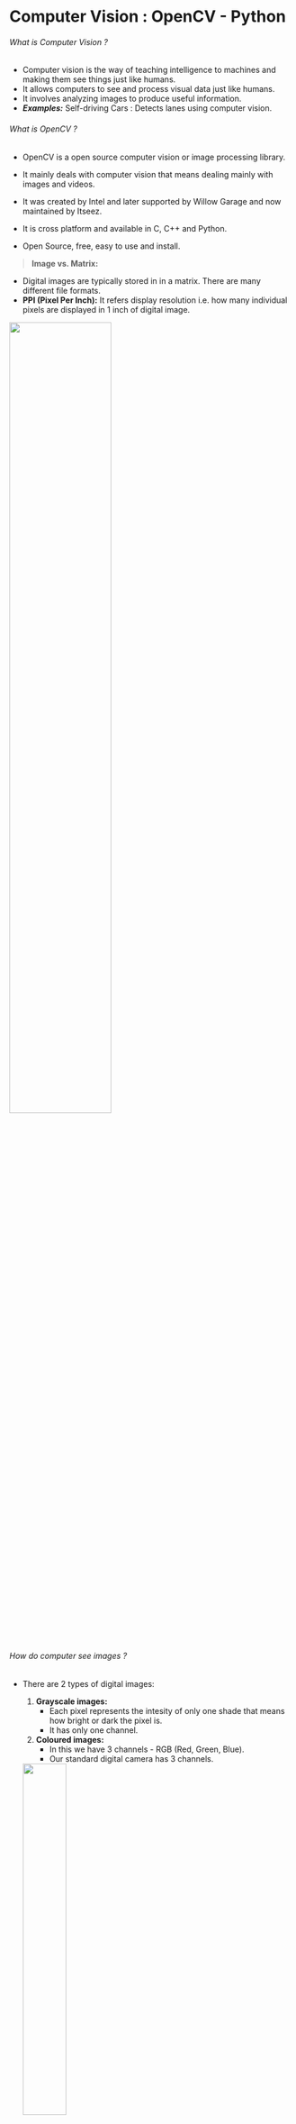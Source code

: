 # Computer Vision : OpenCV - Python

###### What is Computer Vision ?

- Computer vision is the way of teaching intelligence to machines and making them see things just like humans.
- It allows computers to see and process visual data just like humans.
- It involves analyzing images to produce useful information.
- ***Examples:*** Self-driving Cars : Detects lanes using computer vision.

###### What is OpenCV ?

- OpenCV is a open source computer vision or image processing library.

- It mainly deals with computer vision that means dealing mainly with images and videos.

- It was created by Intel and later supported by Willow Garage and now maintained by Itseez.

- It is cross platform and available in C, C++ and Python.

- Open Source, free, easy to use and install.

    

> **Image vs. Matrix:**

- Digital images are typically stored in in a matrix. There are many different file formats.
- **PPI (Pixel Per Inch):** It refers display resolution i.e. how many individual pixels are displayed in 1 inch of digital image.

<img src="assets/image_as_matrix.png" width="60%">



###### How do computer see images ?

- There are 2 types of digital images:

    1. **Grayscale images:** 
        - Each pixel represents the intesity of only one shade that means how bright or dark the pixel is. 
        - It has only one channel.
    2.  **Coloured images:**
        - In this we have 3 channels - RGB (Red, Green, Blue).
        - Our standard digital camera has 3 channels.

    <img src="assets/grayscale_colored.png" width="40%">



### Installation

- Make sure python3 is installed and then create a virtual environment to install these packages into.
- Activate the virtual environment and run **`pip install opencv-python`**.

```bash
# Go into the project directory and run the below commands.
virtualenv .venv
source .venv/bin/activate
pip install opencv-python
```



---



## 1. Handling Images

### Getting Started

###### Reading an Image

**`cv2.imread("file_path", flag)`** 

<img src="assets/image_read_2nd_flag.png" width="50%">

```python
import cv2

img = cv2.imread("images/lena.jpg", 0)

print("Image in pixel matrix representation:\n{}".format(img))
cv2.imshow("image window", img)

key_pressed = cv2.waitKey(0)


if key_pressed == 27: # ESC key
    cv2.destroyAllWindows()
elif key_pressed == ord('s'):
    cv2.imwrite("images/lena_copy.jpg", img)
    cv2.destroyAllWindows()
```

### Drawing Geometric Shapes on Image

- We need to learn to draw different geometric shapes with OpenCV.
- Different functions used:
    - **cv2.line()**
    - **cv2.circle()**
    - **cv2.rectangle()**
    - **cv2.ellipse()**
    - **cv2.putText()**

##### Coding Part:

In all the above functions, we will see some common arguments as given below:

- **img:** The image where we want to draw the shapes.
- **color:** Color of the shape in (B, G, R) format.
    - For BGR, pass it as a tuple, eg: (255, 0, 0) for blue. 
    - For grayscale, just pass the scalar value.
- **thickness:** Thickness of the line or circle etc. 
    - If **-1** is passed for closed figures like circles, it will fill the shape. 
    - *default = 1*
- **lineType:** Type of line, whether 8-connected, anti-aliased line etc. 
    - 8 :- 8-connected line
    - 4 :- 4-connected line
    - cv2.LINE_AA :- anti-aliased line which looks great for curves.
    - *default = 8*
- **shift:** Number of fractional bits in the point coordinates. 
    - *default = 0*

#### 1. Drawing Line

> **cv2.line(img, pt1, pt2, color, thickness=1, lineType=8, shift=0)**

Draws a line segment connecting two points.

- **pt1** – First point of the line segment (x1, y1).
- **pt2** – Second point of the line segment (x2, y2).

```python
img = cv2.line(img, (0, 0), (280, 280), (255, 0, 0), 10, cv2.LINE_AA, 0)
```

#### 2. Drawing Arrowed Line

> **cv2.arrowedLine(img, pt1, pt2, color, thickness=1, line_type=8, shift=0, tipLength=0.1)**

Draws an arrow segment pointing from the first point to the second one.

- **tipLength** – The length of the arrow tip in relation to the arrow length

```python
img = cv2.arrowedLine(img, (0, 280), (280, 280), (0, 255, 0), 10, 4, 0, 0.1)
```

#### 3. Drawing Rectangle

> **cv2.rectangle(img, pt1, pt2, color, thickness=1, lineType=8, shift=0)**

Draws a simple, thick, or filled up-right rectangle.

- **pt1** – Vertex of the rectangle.
- **pt2** – Vertex of the rectangle opposite to *pt1* .

```python
img = cv2.rectangle(img, (384, 0), (510, 128), (0, 0, 255), 10)
```

#### 4. Drawing Circle

> **cv2.circle(img, center, radius, color, thickness=1, lineType=8, shift=0) **

Draws a circle.

- **center** – Center of the circle.
- **radius** – Radius of the circle.

```python
img = cv2.circle(img, (447, 63), 63, (123, 50, 55), -1)
```

#### 5. Drawing Ellipse

> **cv2.ellipse(img, center, axes, angle, start_angle, end_angle, color, thickness=1, lineType=8, shift=0) **

Draws a simple or thick elliptic arc or fills an ellipse sector.

- **center** – Center of the ellipse.
- **axes** – Half of the size of the ellipse main axes.
- **angle** – Ellipse rotation angle in degrees.
- **startAngle** – Starting angle of the elliptic arc in degrees.
- **endAngle** – Ending angle of the elliptic arc in degrees.

![](assets/ellipse.png)

```python
img = cv2.ellipse(img, (250, 50), (100, 80), 0, 0, 180, (155, 78, 105), -1)
```

#### 6. Drawing Polygon

> **cv2.polylines(img, pts, isClosed, color, thickness=1, lineType=8, shift=0)**

The function polylines draws one or more polygonal curves.

- **pts** – Array of polygonal curves.
- **npts** – Array of polygon vertex counters.
- **ncontours** – Number of curves.
- **isClosed** – If they are closed, the function draws a line from the last vertex of each curve to its first vertex.

```python
pts = np.array([[10,5],[20,30],[70,20],[50,10]], np.int32)
pts = pts.reshape((-1,1,2))
cv2.polylines(img, [pts], True, (0, 255, 255), 2)
```

#### 7. Put Text

> **cv2.putText(img, text, org, fontFace, fontScale, color, thickness=1, lineType=8, bottomLeftOrigin=True)**

Draws a Text String

- **img** – Image.
- **text** – Text string to be drawn.
- **org** – Bottom-left corner of the text string in the image.
- **fontFace** – Font type like   *FONT_HERSHEY_SIMPLEX*,  *FONT_HERSHEY_PLAIN* etc.
- **fontScale** – Font scale factor that is multiplied by the font-specific base size.
- **bottomLeftOrigin** – When true, the image data origin is at the bottom-left corner. Otherwise, it is at the top-left corner.

```python
img = cv2.putText(img, 'OpenCV', (10, 400), cv2.FONT_HERSHEY_SIMPLEX, 4, (0, 255, 255), 10, cv2.LINE_AA)
```

###### Final Code

```python
import numpy as np
import cv2


# img = cv2.imread("images/lena.jpg", 1)
img = np.zeros([512, 512, 3], np.uint8) # Black image of size 512*512

img = cv2.line(img, (0, 0), (280, 280), (255, 0, 0), 10, cv2.LINE_AA, 0)

img = cv2.arrowedLine(img, (0, 280), (280, 280), (0, 255, 0), 10, 4, 0, 0.1)

img = cv2.rectangle(img, (384, 0), (510, 128), (0, 0, 255), 10)

img = cv2.circle(img, (447, 63), 63, (123, 50, 55), -1)

img = cv2.ellipse(img, (250, 50), (100, 80), 0, 0, 180, (155, 78, 105), -1)

pts = np.array([[10,5],[20,30],[70,20],[50,10]], np.int32)
pts = pts.reshape((-1,1,2))
cv2.polylines(img, [pts], True, (0, 255, 255), 2)

img = cv2.putText(img, 'OpenCV', (10, 400), cv2.FONT_HERSHEY_SIMPLEX, 4, (0, 255, 255), 10, cv2.LINE_AA)

cv2.imshow("image window", img)
cv2.waitKey(5000)
cv2.destroyAllWindows()
```

**Output:**

<img src="assets/geometric_shapes_on_image.jpg" width="30%">



---



## 2. Handling Videos

### Getting Started

```python
import cv2

video_capturer = cv2.VideoCapture(0)

# List of available codes - http://www.fourcc.org/codecs.php
# Define the codec and create VideoWriter object
fourcc_codec = cv2.VideoWriter_fourcc(*'XVID')

frame_per_second = 20.0
capture_size = (int(video_capturer.get(3)), int(video_capturer.get(4)))
video_writer = cv2.VideoWriter("videos/output.avi", fourcc_codec, frame_per_second, capture_size)

while video_capturer.isOpened():
    ret, frame = video_capturer.read()
    frame = cv2.flip(frame, 1)  # Lateral inversion of the video frame

    if ret:
        print("Width of Video Frame:\n{}".format(video_capturer.get(cv2.CAP_PROP_FRAME_WIDTH)))
        print("Height of Video Frame:\n{}".format(video_capturer.get(cv2.CAP_PROP_FRAME_HEIGHT)))

        # Write this frame into a file : out is an instance of video writer
        video_writer.write(frame)

        gray_scaled_video = cv2.cvtColor(frame, cv2.COLOR_BGR2GRAY)
        cv2.imshow("videocam", gray_scaled_video)

        if cv2.waitKey(1) == ord('q'):
            break
    else:
        break

video_capturer.release()
video_writer.release()
cv2.destroyAllWindows()
```

### Setting up Camera

-  There are different properties of camera that can be accessed and even set to a required value.
- Every camera property is also associated with a number to its name.
    - **cv2.CAP_PROP_FRAME_WIDTH:** Width Property - **Numerical Value = 3**
    - **cv2.CAP_PROP_FRAME_HEIGHT**: Height Property - **Numerical Value = 4**
- We can get or set the value of these property using either name or its numerical value

```python
video_capturer = cv2.VideoCapture(0)

# Getting height and Width of Camera using Name
print(video_capturer.get(cv2.CAP_PROP_FRAME_WIDTH))
print(video_capturer.get(cv2.CAP_PROP_FRAME_HEIGHT))

# Setting Height and Width of Camera using Numerical Value
video_capturer.set(3, 600)
video_capturer.set(4, 600)

print(video_capturer.get(3))
print(video_capturer.get(4))
# => 640.0 * 480.0
```

- If we set some random value to height and width then camera will atuomatically take the next resolution that is available.
- If we take height and width as (600 * 600) still it will take the resolution (640, 480).

> **Available Video Resolutions:**

![](assets/available_video_resolutions.png)

### Showing Date and Time on Videos

```python
import cv2
from datetime import datetime, timedelta
from time import time

video_capturer = cv2.VideoCapture(0)
start_time = time()

fourcc_codec = cv2.VideoWriter_fourcc(*'XVID')
frame_per_second = 20.0
capture_size = (int(video_capturer.get(3)), int(video_capturer.get(4)))
video_writer = cv2.VideoWriter("videos/video_with_date_time.avi", fourcc_codec, frame_per_second, capture_size)

while video_capturer.isOpened():
    ret, frame = video_capturer.read()
    frame = cv2.flip(frame, 1)  # Lateral inversion of the video frame

    if ret:
        font = cv2.FONT_HERSHEY_COMPLEX
        recorded_time= "Rec: "+ str(timedelta(seconds=(time() - start_time)))
        cv2.putText(frame, recorded_time, (20, 30), font, 0.8, (0, 0, 255), 2, cv2.LINE_AA)

        date_time = datetime.now().strftime("%d %b %Y %I:%M:%S %p")
        cv2.putText(frame, date_time, (920, 30), font, 0.8, (255, 0, 255), 2, cv2.LINE_AA)

        text = "Width: " + str(video_capturer.get(3)) + " Height: " + str(video_capturer.get(4))
        cv2.putText(frame, text, (980, 710), font, 0.6, (255, 255, 0), 1, cv2.LINE_AA)

        video_writer.write(frame)

        cv2.imshow("videocam", frame)

        if cv2.waitKey(1) == ord('q'):
            break
    else:
        break

video_capturer.release()
cv2.destroyAllWindows()
```



---



## 3. Handling Events

### Mouse Events

All the mouse events can be listed by:

```python
print([i for i in dir(cv2) if 'EVENT' in i])

#=> ['EVENT_FLAG_ALTKEY', 'EVENT_FLAG_CTRLKEY', 'EVENT_FLAG_LBUTTON', 'EVENT_FLAG_MBUTTON',                 'EVENT_FLAG_RBUTTON', 'EVENT_FLAG_SHIFTKEY', 'EVENT_LBUTTONDBLCLK', 'EVENT_LBUTTONDOWN', 'EVENT_LBUTTONUP', 'EVENT_MBUTTONDBLCLK', 'EVENT_MBUTTONDOWN', 'EVENT_MBUTTONUP', 'EVENT_MOUSEHWHEEL', 'EVENT_MOUSEMOVE', 'EVENT_MOUSEWHEEL', 'EVENT_RBUTTONDBLCLK', 'EVENT_RBUTTONDOWN', 'EVENT_RBUTTONUP']
```

###### Capture the Mouse Clicks

```python
import cv2

def click_event(event, x, y, flags, param):
    font = cv2.FONT_HERSHEY_COMPLEX
    if event == cv2.EVENT_LBUTTONDOWN:
        strXY = "(" + str(x) + ", " + str(y) + ")"
        cv2.putText(img, strXY, (x, y), font, 0.6, (255, 0, 0))
    elif event == cv2.EVENT_RBUTTONDOWN:
        blue = img(y, x, 0)
        green = img(y, x, 1)
        red = img(y, x, 2)
        strBGR = "(" + str(blue) + ", " + str(green) + ", " + str(red) + ")"
        cv2.putText(img, strBGR, (x, y), font, 0.6, (255, 255, 0))

    cv2.imshow("image", img)


img = cv2.imread("images/lena.jpg")
cv2.imshow("image", img)
cv2.setMouseCallback('image', click_event)
while(cv2.waitKey(0) != 27):
    pass

cv2.destroyAllWindows()
```

###### Draw line b/w 2 Mouse Clicks

```python
import numpy as np
import cv2


def click_event(event, x, y, flags, param):
    if event == cv2.EVENT_LBUTTONDOWN:
        cv2.circle(img, (x, y), 6, (0, 0, 255), -1)
        points.append((x, y))
        if len(points) >= 2:
            cv2.line(img, points[-2], points[-1], (255, 255, 0), 5)
            points.clear()
    cv2.imshow("image", img)


img = np.zeros([512, 512, 3], np.uint8)
cv2.imshow("image", img)
points = []
cv2.setMouseCallback('image', click_event)
while(cv2.waitKey(0) != 27):
    pass

cv2.destroyAllWindows()
```

**Output:**

![](assets/draw_line_2_clicks.png)



---



## 4. Operations on Images

### Some Basic Operations

- **cv2.split**
- **cv2.merge**
- **cv2.resize**, 
- **cv2.add** 
- **cv2.addWeighted**

###### Image Properties

- **`img.shape`**: returns tuple of no. of rows, columns, channels
- **`img.size:`** returns total no. of pixels
- **`img.dtype:`** returns image data Type



```python
import cv2

img = cv2.imread("images/messi5.jpg")
print("Image Shape: {}".format(img.shape))  # returns tuple of no. of rows, columns, channels
print("Image Size: {}".format(img.size))  # returns total no. of pixels
print("Image DataType: {}".format(img.dtype))  # returns image data Type

# Split and merge the image
b, g, r = cv2.split(img)
img = cv2.merge((b, g, r))

img2 = cv2.imread("images/opencv-logo.png")

# Resize the image for adding
img = cv2.resize(img, (512, 512))
img2 = cv2.resize(img2, (512, 512))

# dst_image = cv2.add(img, img2)
dst_image = cv2.addWeighted(img, 0.9, img2, 0.1, 0)
cv2.imshow("image", dst_image)

while(cv2.waitKey(0) != 27):
    pass

cv2.destroyAllWindows()
```

**Output:**

<img src="assets/image_operations.png" width="30%">



### Region of Interest (ROI)

###### Copy ball in picture to another place

```python
import cv2

def click_event(event, x, y, flags, param):
    if event == cv2.EVENT_LBUTTONDOWN:
        ball = img[280:340, 330:390]  # Copy the ball from here - ROI
        img[273:333, 100:160] = ball   # Paste it here
    cv2.imshow("image", img)


img = cv2.imread("images/messi5.jpg")
cv2.imshow("image", img)
cv2.setMouseCallback('image', click_event)
while(cv2.waitKey(0) != 27):
    pass

cv2.destroyAllWindows()
```

<img src="assets/region_of_interest.png" width="45%">



### Bitwise Operations

Here are the list of bitwise operators that can be applied:

- cv2.bitwise_and(img1, img2)
- cv2.bitwise_or(img1, img2)
- cv2.bitwise_xor(img1, img2)
- cv2.bitwise_not(img)



> **Bitwise And Example:**

```python
import numpy as np
import cv2

# img1: Make an image with left half black and right half white
img = np.zeros((200, 500, 3), np.uint8)
img1 = cv2.rectangle(img, (250, 0), (500, 200), (255, 255, 255), -1)

# img2: Draw a white rectangle on the balck image
img = np.zeros((200, 500, 3), np.uint8)
img2 = cv2.rectangle(img, (200, 0), (300, 100), (255, 255, 255), -1)

bitAndImg = cv2.bitwise_and(img1, img2)
cv2.imshow("img1", img1)
cv2.imshow("img2", img2)
cv2.imshow("bitAndImg", bitAndImg)

while(cv2.waitKey(0) != 27):
    pass
cv2.destroyAllWindows()
```

**Output:**

Black is treates as 0 and white as 1.

<img src='assets/bitwise_and.png' width="30%">



---



## 5. Trackbars

Methods to deals with trackbars are:

1. **`createTrackbar():`** Creates a trackbar
2. **`getTrackbarPos():`** Returns the position of trackbar



> **Example: Color Maker Trackbars**

```python
import numpy as np
import cv2 as cv

def nothing(x):
    pass

# Create a black image and a window
img = np.zeros((300, 512, 3), np.uint8)
cv.namedWindow('image')

# Create different Trackbars
cv.createTrackbar('B:', 'image', 0, 255, nothing)
cv.createTrackbar('G:', 'image', 0, 255, nothing)
cv.createTrackbar('R:', 'image', 0, 255, nothing)

# Create a swith Trackbar
switch = "OFF/ON:"
cv.createTrackbar(switch, 'image', 0, 1, nothing)

while(cv.waitKey(1) != 27):
    cv.imshow('image', img)

    b = cv.getTrackbarPos('B:', 'image')
    g = cv.getTrackbarPos('G:', 'image')
    r = cv.getTrackbarPos('R:', 'image')

    s = cv.getTrackbarPos(switch, 'image')
    if s == 0:
        img[:] = 0
    else:
        img[:] = [b, g, r]

cv.destroyAllWindows()
```

**Output:**

<img src="assets/color_maker_trackbar.png" width="40%">



---



## 6. Object Detection and Tracking

### HSV (Hue, Saturation and Value) Color Space

- A color model that is often used in place of the RGB color model in graphics and paint programs.
- In using this **color** model, a **color** is specified then white or black is added to easily make **color** adjustments. 
- **HSV** may also be called HSB (short for hue, saturation and brightness).

###### Hue:

- Corresponds to the color component (base pigment).
- Hence just by selecting a range of Hue we can select any color. 
- Range: (0 - 360)

###### Saturation:

- It is the amount of color (depth of the pigment) (dominance of Hue). 
- Range: (0 - 100%)

###### Value:

- It is basically the brightness of  the color.
- Range: (0 - 100%)

<img src="assets/hsv_explanation.png" width="35%" float="right">



### Object Detection

We can detect the objects in a image using following steps:

- Read the image
- Convert the image it into HSV color format.
- Make a mask image using upper and lower hsv values to detect a particular color object.
- Use **bitwise_and** with mask_image as its mask value to get the resulting image.



> **Example: Detect a particular colored balls from an image of different colored balls**

```python
import numpy as np
import cv2 as cv

def nothing(x):
    pass

# Create Trackbars for upper and lower value of HSV
cv.namedWindow("Tracking")
cv.createTrackbar("LH", "Tracking", 0, 255, nothing)
cv.createTrackbar("LS", "Tracking", 0, 255, nothing)
cv.createTrackbar("LV", "Tracking", 0, 255, nothing)
cv.createTrackbar("UH", "Tracking", 255, 255, nothing)
cv.createTrackbar("US", "Tracking", 255, 255, nothing)
cv.createTrackbar("UV", "Tracking", 255, 255, nothing)

while(cv.waitKey(1) != 27):
    # Read an image and convert it to HSV format
    img = cv.imread("images/smarties.png")
    hsv_img = cv.cvtColor(img, cv.COLOR_BGR2HSV)

    # Get upper and lower range for color for objct detection
    # lower_blue = np.array([96, 116, 50])
    # upper_blue = np.array([130, 255, 255])
    l_h = cv.getTrackbarPos("LH", "Tracking")
    l_s = cv.getTrackbarPos("LS", "Tracking")
    l_v = cv.getTrackbarPos("LV", "Tracking")
    u_h = cv.getTrackbarPos("UH", "Tracking")
    u_s = cv.getTrackbarPos("US", "Tracking")
    u_v = cv.getTrackbarPos("UV", "Tracking")

    lower_blue = np.array([l_h, l_s, l_v])
    upper_blue = np.array([u_h, u_s, u_v])

    # Create a mask image using upper and lower value of color
    mask_img = cv.inRange(hsv_img, lower_blue, upper_blue)

    # Create the resulting image using bitwise_and operator and mask
    result_img = cv.bitwise_and(img, img, mask=mask_img)

    cv.imshow("Initial Image", img)
    cv.imshow("Mask Image", mask_img)
    cv.imshow("Resulting Image", result_img)

cv.destroyAllWindows()
```

**Output:**

<img src="assets/detect_ball_object.png" width="65%">



### Object Tracking

- We can track the object in the video the same way we detected object in image.
- Here we need to read video instead of image and provide video frame instead of the image.

```python
_, frame = video_capturer.read()
frame = cv.flip(frame, 1)  # Lateral inversion of the video frame
hsv_frame = cv.cvtColor(frame, cv.COLOR_BGR2HSV)
```



### Image Thresholding































